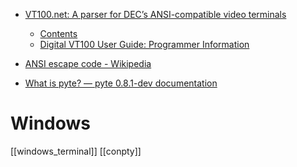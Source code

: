 - [VT100.net: A parser for DEC’s ANSI-compatible video terminals](https://vt100.net/emu/dec_ansi_parser)
	- [Contents](https://vt100.net/docs/vt510-rm/contents.html)
	- [Digital VT100 User Guide: Programmer Information](https://vt100.net/docs/vt100-ug/chapter3.html#S3.3.3)

- [ANSI escape code - Wikipedia](https://en.wikipedia.org/wiki/ANSI_escape_code)
- [What is pyte? — pyte 0.8.1-dev documentation](https://pyte.readthedocs.io/en/latest/)

# Windows
[[windows_terminal]]
[[conpty]]
